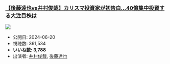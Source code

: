 ### [【後藤達也vs井村俊哉】カリスマ投資家が初告白…40億集中投資する大注目株は](https://www.youtube.com/watch?v=My_J-YmpNTo)
[![](https://img.youtube.com/vi/My_J-YmpNTo/sddefault.jpg)](https://www.youtube.com/watch?v=My_J-YmpNTo)
-   公開日: 2024-06-20
-   視聴数: 361,534
-   **いいね数: 3,788**
-   出演者: [井村俊哉](/rehacq_fan/people/井村俊哉 "wikilink"), [後藤達也](/rehacq_fan/people/後藤達也 "wikilink")
